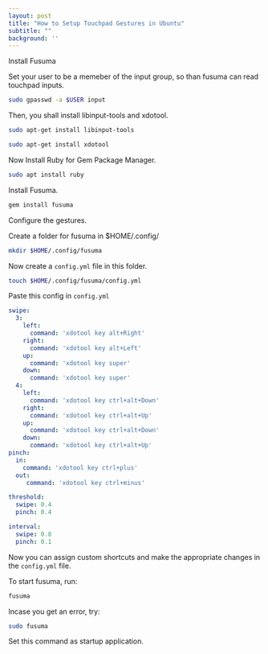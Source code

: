 ```yaml
---
layout: post
title: "How to Setup Touchpad Gestures in Ubuntu"
subtitle: ""
background: ''
---
```


Install Fusuma

Set your user to be a memeber of the input group, so than fusuma can read touchpad inputs.

```sh
sudo gpasswd -a $USER input
```

Then, you shall install libinput-tools and xdotool.
```sh
sudo apt-get install libinput-tools
```
```sh
sudo apt-get install xdotool
```

Now Install Ruby for Gem Package Manager.
```sh
sudo apt install ruby
```

Install Fusuma.
```sh
gem install fusuma
```

Configure the gestures.

Create a folder for fusuma in $HOME/.config/
```sh
mkdir $HOME/.config/fusuma
```

Now create a ```config.yml``` file in this folder.

```sh
touch $HOME/.config/fusuma/config.yml
```

Paste this config in ```config.yml```

```yml
swipe:
  3: 
    left: 
      command: 'xdotool key alt+Right'
    right: 
      command: 'xdotool key alt+Left'
    up: 
      command: 'xdotool key super'
    down: 
      command: 'xdotool key super'
  4:
    left: 
      command: 'xdotool key ctrl+alt+Down'
    right: 
      command: 'xdotool key ctrl+alt+Up'
    up: 
      command: 'xdotool key ctrl+alt+Down'
    down: 
      command: 'xdotool key ctrl+alt+Up'
pinch:
  in:
    command: 'xdotool key ctrl+plus'
  out:
     command: 'xdotool key ctrl+minus'

threshold:
  swipe: 0.4
  pinch: 0.4

interval:
  swipe: 0.8
  pinch: 0.1

```

Now you can assign custom shortcuts and make the appropriate changes in the ```config.yml``` file.

To start fusuma, run:
```sh
fusuma
```

Incase you get an error, try:
```sh
sudo fusuma 
```

Set this command as startup application.

